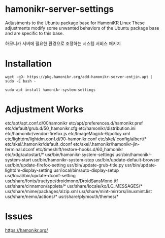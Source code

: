 # hamonikr-server-settings

Adjustments to the Ubuntu package base for HamoniKR Linux
These adjustments modify some unwanted behaviors of the Ubuntu package base and are specific to this base.

하모니카 서버에 필요한 환경으로 조정하는 시스템 서비스 패키지

# Installation

```
wget -qO- https://pkg.hamonikr.org/add-hamonikr-server-entjin.apt | sudo -E bash -

sudo apt install hamonikr-system-settings
```

# Adjustment Works
etc/apt/apt.conf.d/00hamonikr
etc/apt/preferences.d/hamonikr.pref
etc/default/grub.d/50_hamonikr.cfg
etc/hamonikr/distribution.ini
etc/hamonikr/vendor-firefox.js
etc/ImageMagick-6/policy.xml
etc/lightdm/lightdm.conf.d/90-hamonikr.conf
etc/skel/.config/albert/*
etc/skel/.hamonikr/default_dconf
etc/skel/.hamonikr/hamonikr-jin-terminal.dconf
etc/timeshift/restore-hooks.d/60_hamonikr
etc/xdg/autostart/*
usr/bin/hamonikr-system-settings
usr/bin/hamonikr-system-start
usr/bin/hamonikr-system-stop
usr/bin/update-default-browser
usr/bin/update-firefox-setting
usr/bin/update-grub-title.py
usr/bin/update-lightdm-display-setting
usr/local/bin/auto-display-setup
usr/local/bin/update-dconf-setting
usr/share/fonts/truetype/droidmono/DroidSansMono.ttf
usr/share/cinnamon/applets/*
usr/share/locale/ko/LC_MESSAGES/*
usr/share/mime/packages/alzip.xml
usr/share/mint-mirrors/linuxmint.list
usr/share/nemo/actions/*
usr/share/plymouth/themes/*

# Issues

https://hamonikr.org/

